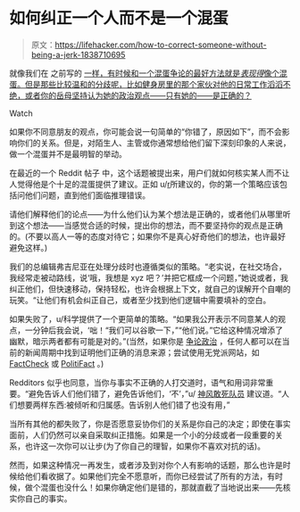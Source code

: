 # 如何纠正一个人而不是一个混蛋

> 原文：<https://lifehacker.com/how-to-correct-someone-without-being-a-jerk-1838710695>

就像我们在 之前写的 [一样，有时候和一个混蛋争论的最好方法就是*表现得*像个混蛋。但是那些比较温和的分歧呢，比如健身房里的那个家伙对他的日常工作滔滔不绝，或者你的岳母坚持认为她的政治观点——只有她的——是正确的？](https://lifehacker.com/the-right-way-to-argue-with-an-asshole-1838104824)

Watch

如果你不同意朋友的观点，你可能会说一句简单的“你错了，原因如下”，而不会影响你们的关系。但是，对陌生人、主管或你通常想给他们留下深刻印象的人来说，做一个混蛋并不是最明智的举动。

在最近的一个 Reddit 帖子 中，这个话题被提出来，用户们就如何核实某人而不让人觉得他是个十足的混蛋提供了建议。正如 u/[r](https://old.reddit.com/user/riotacting)所建议的，你的第一个策略应该包括问他们问题，直到他们面临推理错误。

请他们解释他们的论点——为什么他们认为某个想法是正确的，或者他们从哪里听到这个想法——当感觉合适的时候，提出你的想法，而不要坚持你的观点是正确的。(不要以高人一等的态度对待它；如果你不是真心好奇他们的想法，也许最好避免这样。)

我们的总编辑弗吉尼亚在处理分歧时也遵循类似的策略。“老实说，在社交场合，我经常走被动路线，说‘哦，我想是 xyz 吧？’并把它框成一个问题，”她说或者，我纠正他们，但快速移动，保持轻松，也许会根据上下文，就自己的误解开个自嘲的玩笑。“让他们有机会纠正自己，或者至少找到他们逻辑中需要填补的空白。

如果失败了，u/科学提供了一个更简单的策略。“如果我公开表示不同意某人的观点，一分钟后我会说，‘咄！“我们可以谷歌一下，”“他们说。”它给这种情况增添了幽默，暗示两者都有可能是对的。”(当然，如果你是 [争论政治](https://lifehacker.com/how-to-disagree-on-politics-without-ending-a-friendship-1838187333) ，任何人都可以在当前的新闻周期中找到证明他们正确的消息来源；尝试使用无党派网站，如 [FactCheck](https://www.factcheck.org/) 或 [PolitiFact](https://www.politifact.com/) 。)

Redditors 似乎也同意，当你与事实不正确的人打交道时，语气和用词非常重要。“避免告诉人们他们错了，避免告诉他们，‘不’，”u/ [神风敢死队员](https://old.reddit.com/r/AskReddit/comments/dbs4pv/how_do_you_fact_check_someone_without_seeming/f23nay2/) 建议道。“人们想要两样东西:被倾听和归属感。告诉别人他们错了也没有用，”

当所有其他的都失败了，你是否愿意妥协你们的关系是你自己的决定；即使在事实面前，人们仍然可以亲自采取纠正措施。如果是一个小的分歧或者一段重要的关系，也许这一次你可以让步(为了你自己的理智，如果你不喜欢对抗的话)。

然而，如果这种情况一再发生，或者涉及到对你个人有影响的话题，那么也许是时候给他们看收据了。如果他们完全不愿意听，而你已经尝试了所有的方法，有时候，做个混蛋也没什么！如果你确定他们是错的，那就直截了当地说出来——先核实你自己的事实。